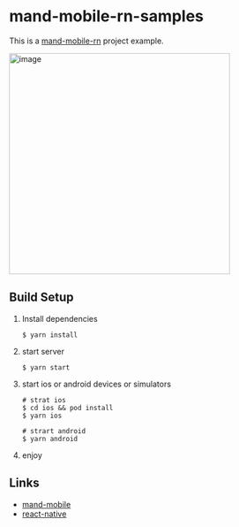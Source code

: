 # mand-mobile-rn-samples

This is a  [mand-mobile-rn](https://github.com/didi/mand-mobile-rn) project example.

<img src="https://pt-starimg.didistatic.com/static/starimg/img/QaoruH4flv1569229959725.png" alt="image" width="400" />



## Build Setup

1. Install dependencies

   ```shell
   $ yarn install
   ```

2. start server

   ```shell
   $ yarn start
   ```

3. start ios or android devices or simulators

   ```she
   # strat ios
   $ cd ios && pod install
   $ yarn ios
   
   # strart android
   $ yarn android
   ```

4. enjoy

## Links

- [mand-mobile](https://github.com/didi/mand-mobile)
- [react-native](https://github.com/facebook/react-native)

